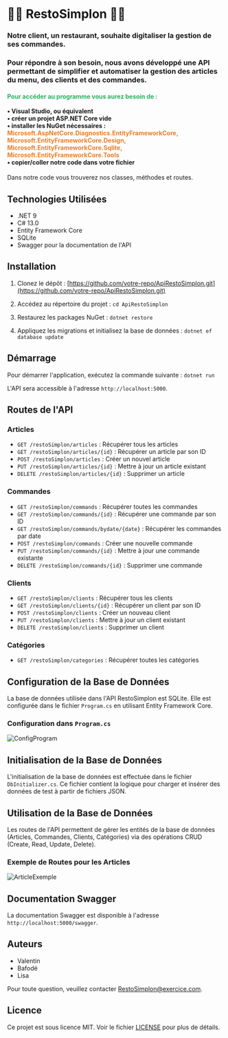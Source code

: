 ﻿# 👨‍🍳 RestoSimplon 👩‍🍳

### Notre client, un restaurant, souhaite digitaliser la gestion de ses commandes.
### Pour répondre à son besoin, nous avons développé une API permettant de simplifier et automatiser la gestion des articles du menu, des clients et des commandes.

####  <span style="color: #26B260">Pour accéder au programme vous aurez besoin de :</span> </br></br> • Visual Studio, ou équivalent <br> • créer un projet ASP.NET Core vide </br> • installer les NuGet nécessaires :</br> <span style="color: #ea7e27">Microsoft.AspNetCore.Diagnostics.EntityFrameworkCore, Microsoft.EntityFrameworkCore.Design, Microsoft.EntityFrameworkCore.Sqlite, Microsoft.EntityFrameworkCore.Tools</span></br> • copier/coller notre code dans votre fichier 

Dans notre code vous trouverez nos classes, méthodes et routes.

## Technologies Utilisées
- .NET 9
- C# 13.0
- Entity Framework Core
- SQLite
- Swagger pour la documentation de l'API

## Installation
1. Clonez le dépôt :
[https://github.com/votre-repo/ApiRestoSimplon.git](https://github.com/votre-repo/ApiRestoSimplon.git)

2. Accédez au répertoire du projet :
    `cd ApiRestoSimplon`

3. Restaurez les packages NuGet :
    `dotnet restore`

4. Appliquez les migrations et initialisez la base de données :
    `dotnet ef database update`


## Démarrage
Pour démarrer l'application, exécutez la commande suivante :
    `dotnet run`

L'API sera accessible à l'adresse `http://localhost:5000`.


## Routes de l'API
### Articles
- `GET /restoSimplon/articles` : Récupérer tous les articles
- `GET /restoSimplon/articles/{id}` : Récupérer un article par son ID
- `POST /restoSimplon/articles` : Créer un nouvel article
- `PUT /restoSimplon/articles/{id}` : Mettre à jour un article existant
- `DELETE /restoSimplon/articles/{id}` : Supprimer un article

### Commandes
- `GET /restoSimplon/commands` : Récupérer toutes les commandes
- `GET /restoSimplon/commands/{id}` : Récupérer une commande par son ID
- `GET /restoSimplon/commands/bydate/{date}` : Récupérer les commandes par date
- `POST /restoSimplon/commands` : Créer une nouvelle commande
- `PUT /restoSimplon/commands/{id}` : Mettre à jour une commande existante
- `DELETE /restoSimplon/commands/{id}` : Supprimer une commande

### Clients
- `GET /restoSimplon/clients` : Récupérer tous les clients
- `GET /restoSimplon/clients/{id}` : Récupérer un client par son ID
- `POST /restoSimplon/clients` : Créer un nouveau client
- `PUT /restoSimplon/clients` : Mettre à jour un client existant
- `DELETE /restoSimplon/clients` : Supprimer un client

### Catégories
- `GET /restoSimplon/categories` : Récupérer toutes les catégories

## Configuration de la Base de Données
La base de données utilisée dans l'API RestoSimplon est SQLite. Elle est configurée dans le fichier `Program.cs` en utilisant Entity Framework Core.

### Configuration dans `Program.cs`
![ConfigProgram](/Images/Configuration_Program.PNG)

## Initialisation de la Base de Données
L'initialisation de la base de données est effectuée dans le fichier `DbInitializer.cs`. Ce fichier contient la logique pour charger et insérer des données de test à partir de fichiers JSON.

## Utilisation de la Base de Données
Les routes de l'API permettent de gérer les entités de la base de données (Articles, Commandes, Clients, Catégories) via des opérations CRUD (Create, Read, Update, Delete).

### Exemple de Routes pour les Articles
![ArticleExemple](/Images/Exemple_Routes.PNG)



## Documentation Swagger
La documentation Swagger est disponible à l'adresse `http://localhost:5000/swagger`.

## Auteurs
- Valentin
- Bafodé
- Lisa

Pour toute question, veuillez contacter [RestoSimplon@exercice.com](mailto:RestoSimplon@exercice.com).

## Licence
Ce projet est sous licence MIT. Voir le fichier [LICENSE](LICENSE) pour plus de détails.

